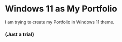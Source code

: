 # Windows 11 as My Portfolio

I am trying to create my Portfolio in Windows 11 theme.
### (Just a trial)